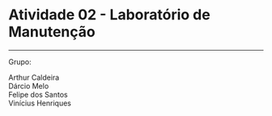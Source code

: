# Atividade 02 - Laboratório de Manutenção
---

Grupo:

Arthur Caldeira\
Dárcio Melo\
Felipe dos Santos\
Vinícius Henriques
